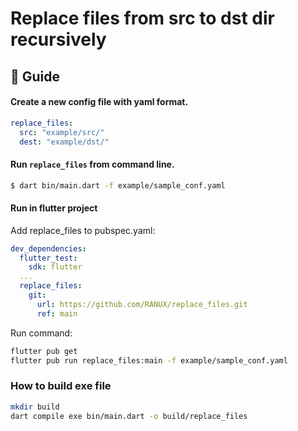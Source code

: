 # Replace files from src to dst dir recursively

## 📖 Guide
#### Create a new config file with yaml format.
```yaml
replace_files:
  src: "example/src/"
  dest: "example/dst/"
```

#### Run `replace_files` from command line.
```bash
$ dart bin/main.dart -f example/sample_conf.yaml
```

#### Run in flutter project
Add replace_files to pubspec.yaml:
```yaml
dev_dependencies:
  flutter_test:
    sdk: flutter
  ...
  replace_files:
    git:
      url: https://github.com/RANUX/replace_files.git
      ref: main
```
Run command:
```bash
flutter pub get
flutter pub run replace_files:main -f example/sample_conf.yaml
```

### How to build exe file
```bash
mkdir build
dart compile exe bin/main.dart -o build/replace_files
```

